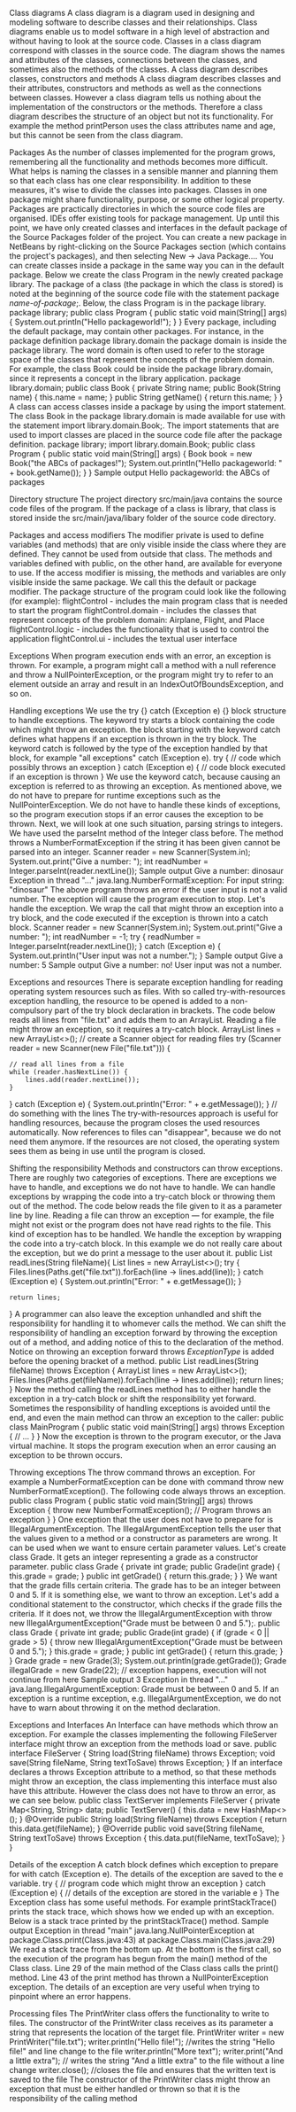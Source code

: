 Class diagrams
A class diagram is a diagram used in designing and modeling software to describe classes and their relationships. Class diagrams enable us to model software in a high level of abstraction and without having to look at the source code.
Classes in a class diagram correspond with classes in the source code. The diagram shows the names and attributes of the classes, connections between the classes, and sometimes also the methods of the classes.
A class diagram describes classes, constructors and methods
A class diagram describes classes and their attributes, constructors and methods as well as the connections between classes. However a class diagram tells us nothing about the implementation of the constructors or the methods. Therefore a class diagram describes the structure of an object but not its functionality.
For example the method printPerson uses the class attributes name and age, but this cannot be seen from the class diagram.

Packages
As the number of classes implemented for the program grows, remembering all the functionality and methods becomes more difficult. What helps is naming the classes in a sensible manner and planning them so that each class has one clear responsibility. In addition to these measures, it's wise to divide the classes into packages. Classes in one package might share functionality, purpose, or some other logical property.
Packages are practically directories in which the source code files are organised.
IDEs offer existing tools for package management. Up until this point, we have only created classes and interfaces in the default package of the Source Packages folder of the project. You can create a new package in NetBeans by right-clicking on the Source Packages section (which contains the project's packages), and then selecting New -> Java Package....
You can create classes inside a package in the same way you can in the default package. Below we create the class Program in the newly created package library.
The package of a class (the package in which the class is stored) is noted at the beginning of the source code file with the statement package *name-of-package*;. Below, the class Program is in the package library.
package library;
public class Program {
    public static void main(String[] args) {
        System.out.println("Hello packageworld!");
    }
}
Every package, including the default package, may contain other packages. For instance, in the package definition package library.domain the package domain is inside the package library. The word domain is often used to refer to the storage space of the classes that represent the concepts of the problem domain. For example, the class Book could be inside the package library.domain, since it represents a concept in the library application.
package library.domain;
public class Book {
    private String name;
    public Book(String name) {
        this.name = name;
    }
    public String getName() {
        return this.name;
    }
}
A class can access classes inside a package by using the import statement. The class Book in the package library.domain is made available for use with the statement import library.domain.Book;. The import statements that are used to import classes are placed in the source code file after the package definition.
package library;
import library.domain.Book;
public class Program {
    public static void main(String[] args) {
        Book book = new Book("the ABCs of packages!");
        System.out.println("Hello packageworld: " + book.getName());
    }
}
Sample output
Hello packageworld: the ABCs of packages

Directory structure
The project directory src/main/java contains the source code files of the program. If the package of a class is library, that class is stored inside the src/main/java/libary folder of the source code directory.

Packages and access modifiers
The modifier private is used to define variables (and methods) that are only visible inside the class where they are defined. They cannot be used from outside that class. The methods and variables defined with public, on the other hand, are available for everyone to use.
If the access modifier is missing, the methods and variables are only visible inside the same package. We call this the default or package modifier.
The package structure of the program could look like the following (for example):
flightControl - includes the main program class that is needed to start the program
flightControl.domain - includes the classes that represent concepts of the problem domain: Airplane, Flight, and Place
flightControl.logic - includes the functionality that is used to control the application
flightControl.ui - includes the textual user interface

Exceptions
When program execution ends with an error, an exception is thrown. For example, a program might call a method with a null reference and throw a NullPointerException, or the program might try to refer to an element outside an array and result in an IndexOutOfBoundsException, and so on.

Handling exceptions
We use the try {} catch (Exception e) {} block structure to handle exceptions. The keyword try starts a block containing the code which might throw an exception. the block starting with the keyword catch defines what happens if an exception is thrown in the try block. The keyword catch is followed by the type of the exception handled by that block, for example "all exceptions" catch (Exception e).
try {
// code which possibly throws an exception
} catch (Exception e) {
// code block executed if an exception is thrown
}
We use the keyword catch, because causing an exception is referred to as throwing an exception.
As mentioned above, we do not have to prepare for runtime exceptions such as the NullPointerException. We do not have to handle these kinds of exceptions, so the program execution stops if an error causes the exception to be thrown. Next, we will look at one such situation, parsing strings to integers.
We have used the parseInt method of the Integer class before. The method throws a NumberFormatException if the string it has been given cannot be parsed into an integer.
Scanner reader = new Scanner(System.in);
System.out.print("Give a number: ");
int readNumber = Integer.parseInt(reader.nextLine());
Sample output
Give a number: dinosaur
Exception in thread "..." java.lang.NumberFormatException: For input string: "dinosaur"
The above program throws an error if the user input is not a valid number. The exception will cause the program execution to stop.
Let's handle the exception. We wrap the call that might throw an exception into a try block, and the code executed if the exception is thrown into a catch block.
Scanner reader = new Scanner(System.in);
System.out.print("Give a number: ");
int readNumber = -1;
try {
readNumber = Integer.parseInt(reader.nextLine());
} catch (Exception e) {
System.out.println("User input was not a number.");
}
Sample output
Give a number: 5
Sample output
Give a number: no!
User input was not a number.

Exceptions and resources
There is separate exception handling for reading operating system resources such as files. With so called try-with-resources exception handling, the resource to be opened is added to a non-compulsory part of the try block declaration in brackets.
The code below reads all lines from "file.txt" and adds them to an ArrayList. Reading a file might throw an exception, so it requires a try-catch block.
ArrayList<String> lines =  new ArrayList<>();
// create a Scanner object for reading files
try (Scanner reader = new Scanner(new File("file.txt"))) {

    // read all lines from a file
    while (reader.hasNextLine()) {
        lines.add(reader.nextLine());
    }
} catch (Exception e) {
System.out.println("Error: " + e.getMessage());
}
// do something with the lines
The try-with-resources approach is useful for handling resources, because the program closes the used resources automatically. Now references to files can "disappear", because we do not need them anymore. If the resources are not closed, the operating system sees them as being in use until the program is closed.

Shifting the responsibility
Methods and constructors can throw exceptions. There are roughly two categories of exceptions. There are exceptions we have to handle, and exceptions we do not have to handle. We can handle exceptions by wrapping the code into a try-catch block or throwing them out of the method.
The code below reads the file given to it as a parameter line by line. Reading a file can throw an exception — for example, the file might not exist or the program does not have read rights to the file. This kind of exception has to be handled. We handle the exception by wrapping the code into a try-catch block. In this example we do not really care about the exception, but we do print a message to the user about it.
public List<String> readLines(String fileName){
List<String> lines =  new ArrayList<>();
    try {
        Files.lines(Paths.get("file.txt")).forEach(line -> lines.add(line));
    } catch (Exception e) {
        System.out.println("Error: " + e.getMessage());
    }

    return lines;
}
A programmer can also leave the exception unhandled and shift the responsibility for handling it to whomever calls the method. We can shift the responsibility of handling an exception forward by throwing the exception out of a method, and adding notice of this to the declaration of the method. Notice on throwing an exception forward throws *ExceptionType* is added before the opening bracket of a method.
public List<String> readLines(String fileName) throws Exception {
ArrayList<String> lines =  new ArrayList<>();
Files.lines(Paths.get(fileName)).forEach(line -> lines.add(line));
return lines;
}
Now the method calling the readLines method has to either handle the exception in a try-catch block or shift the responsibility yet forward. Sometimes the responsibility of handling exceptions is avoided until the end, and even the main method can throw an exception to the caller:
public class MainProgram {
public static void main(String[] args) throws Exception {
// ...
}
}
Now the exception is thrown to the program executor, or the Java virtual machine. It stops the program execution when an error causing an exception to be thrown occurs.

Throwing exceptions
The throw command throws an exception. For example a NumberFormatException can be done with command throw new NumberFormatException(). The following code always throws an exception.
public class Program {
    public static void main(String[] args) throws Exception {
        throw new NumberFormatException(); // Program throws an exception
    }
}
One exception that the user does not have to prepare for is IllegalArgumentException. The IllegalArgumentException tells the user that the values given to a method or a constructor as parameters are wrong. It can be used when we want to ensure certain parameter values.
Let's create class Grade. It gets an integer representing a grade as a constructor parameter.
public class Grade {
private int grade;
    public Grade(int grade) {
        this.grade = grade;
    }
    public int getGrade() {
        return this.grade;
    }
}
We want that the grade fills certain criteria. The grade has to be an integer between 0 and 5. If it is something else, we want to throw an exception. Let's add a conditional statement to the constructor, which checks if the grade fills the criteria. If it does not, we throw the IllegalArgumentException with throw new IllegalArgumentException("Grade must be between 0 and 5.");.
public class Grade {
private int grade;
    public Grade(int grade) {
        if (grade < 0 || grade > 5) {
            throw new IllegalArgumentException("Grade must be between 0 and 5.");
        }
        this.grade = grade;
    }
    public int getGrade() {
        return this.grade;
    }
}
Grade grade = new Grade(3);
System.out.println(grade.getGrade());
Grade illegalGrade = new Grade(22);
// exception happens, execution will not continue from here
Sample output
3
Exception in thread "..." java.lang.IllegalArgumentException: Grade must be between 0 and 5.
If an exception is a runtime exception, e.g. IllegalArgumentException, we do not have to warn about throwing it on the method declaration.

Exceptions and Interfaces
An Interface can have methods which throw an exception. For example the classes implementing the following FileServer interface might throw an exception from the methods load or save.
public interface FileServer {
String load(String fileName) throws Exception;
void save(String fileName, String textToSave) throws Exception;
}
If an interface declares a throws Exception attribute to a method, so that these methods might throw an exception, the class implementing this interface must also have this attribute. However the class does not have to throw an error, as we can see below.
public class TextServer implements FileServer {
    private Map<String, String> data;
    public TextServer() {
        this.data = new HashMap<>();
    }
    @Override
    public String load(String fileName) throws Exception {
        return this.data.get(fileName);
    }
    @Override
    public void save(String fileName, String textToSave) throws Exception {
        this.data.put(fileName, textToSave);
    }
}

Details of the exception
A catch block defines which exception to prepare for with catch (Exception e). The details of the exception are saved to the e variable.
try {
// program code which might throw an exception
} catch (Exception e) {
// details of the exception are stored in the variable e
}
The Exception class has some useful methods. For example printStackTrace() prints the stack trace, which shows how we ended up with an exception. Below is a stack trace printed by the printStackTrace() method.
Sample output
Exception in thread "main" java.lang.NullPointerException
at package.Class.print(Class.java:43)
at package.Class.main(Class.java:29)
We read a stack trace from the bottom up. At the bottom is the first call, so the execution of the program has begun from the main() method of the Class class. Line 29 of the main method of the Class class calls the print() method. Line 43 of the print method has thrown a NullPointerException exception. The details of an exception are very useful when trying to pinpoint where an error happens.

Processing files
The PrintWriter class offers the functionality to write to files. The constructor of the PrintWriter class receives as its parameter a string that represents the location of the target file.
PrintWriter writer = new PrintWriter("file.txt");
writer.println("Hello file!"); //writes the string "Hello file!" and line change to the file
writer.println("More text");
writer.print("And a little extra"); // writes the string "And a little extra" to the file without a line change
writer.close(); //closes the file and ensures that the written text is saved to the file
The constructor of the PrintWriter class might throw an exception that must be either handled or thrown so that it is the responsibility of the calling method